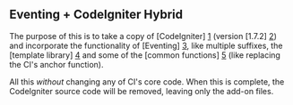 Eventing + CodeIgniter Hybrid
-----------------------------

The purpose of this is to take a copy of [CodeIgniter] [1] (version [1.7.2] [2]) and incorporate the functionality of [Eventing] [3], like multiple suffixes, the [template library] [4] and some of the [common functions] [5] (like replacing the CI's anchor function).

All this *without* changing any of CI's core code.
When this is complete, the CodeIgniter source code will be removed, leaving only the add-on files.

[1]: http://codeigniter.com/ "CodeIgniter PHP Framework by EllisLab"
[2]: http://codeigniter.com/news/codeigniter_v1.7.2_released/
[3]: http://github.com/mynameiszanders/eventing "Eventing PHP Framework"
[4]: http://github.com/mynameiszanders/eventing/blob/master/system/libraries/template.php "Eventing's Template Library"
[5]: http://github.com/mynameiszanders/eventing/blob/master/system/common.php
